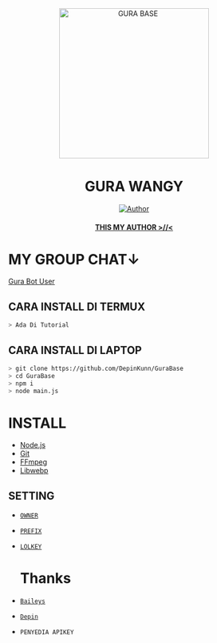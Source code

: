 <div align="center">
<img src="https://telegra.ph/file/80cf40cdc05bed2e2f41e.jpg" alt="GURA BASE" width="300" />

# GURA WANGY

>
>
>
</div>
<p align="center">
  <a href="https://github.com/DepinKunn"><img title="Author" src="https://img.shields.io/badge/Author-DepinKunn-red.svg?style=for-the-badge&logo=github" /></a>
  <h4 align="center">
  <a href="https://wa.me/628871746203"> THIS MY AUTHOR >//< </a>
</h4>
</p>

# MY GROUP CHAT↓
[Gura Bot User](https://chat.whatsapp.com/HtupgW2zN9C6aNzktp3bX9)

## CARA INSTALL DI TERMUX
```bash
> Ada Di Tutorial
```
## CARA INSTALL DI LAPTOP
```bash
> git clone https://github.com/DepinKunn/GuraBase
> cd GuraBase
> npm i
> node main.js
```

# INSTALL
* [Node.js](https://nodejs.org/en/)
* [Git](https://git-scm.com/downloads)
* [FFmpeg](https://github.com/BtbN/FFmpeg-Builds/releases/download/autobuild-2020-12-08-13-03/ffmpeg-n4.3.1-26-gca55240b8c-win64-gpl-4.3.zip)
* [Libwebp](https://developers.google.com/speed/webp/download)

## SETTING
* [`OWNER`](https://github.com/DepinKunn/GuraBase/edit/master/setting.json)
* [`PREFIX`](https://github.com/DepinKunn/GuraBase/edit/master/setting.json)
* [`LOLKEY`](https://github.com/DepinKunn/GuraBase/edit/master/setting.json)

  # Thanks
* [`Baileys`](https://github.com/adiwajshing/Baileys)
* [`Depin`](https://github.com/DepinKunn)
* `PENYEDIA APIKEY`
  
  

